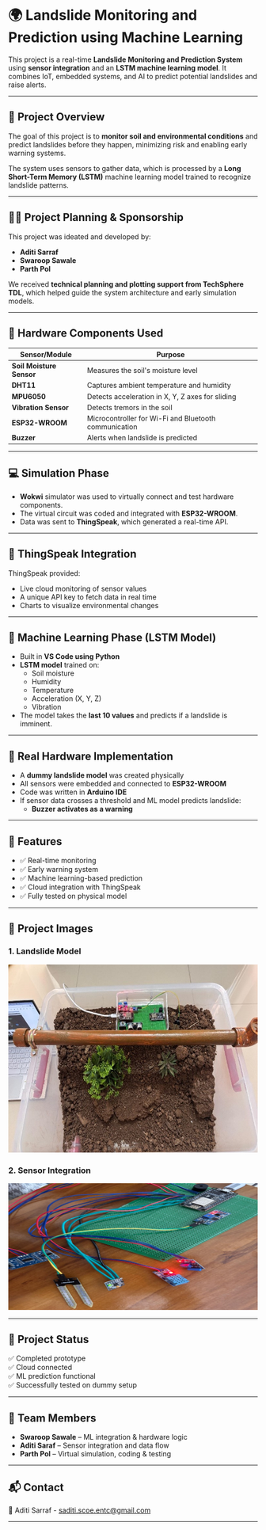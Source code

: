 # 🌍 Landslide Monitoring and Prediction using Machine Learning

This project is a real-time **Landslide Monitoring and Prediction System** using **sensor integration** and an **LSTM machine learning model**. It combines IoT, embedded systems, and AI to predict potential landslides and raise alerts.

---

## 📌 Project Overview

The goal of this project is to **monitor soil and environmental conditions** and predict landslides before they happen, minimizing risk and enabling early warning systems.

The system uses sensors to gather data, which is processed by a **Long Short-Term Memory (LSTM)** machine learning model trained to recognize landslide patterns.

---

## 👨‍🔬 Project Planning & Sponsorship

This project was ideated and developed by:
- **Aditi Sarraf**
- **Swaroop Sawale**
- **Parth Pol**

We received **technical planning and plotting support from TechSphere TDL**, which helped guide the system architecture and early simulation models.

---

## 🧰 Hardware Components Used

| Sensor/Module        | Purpose                                               |
|----------------------|-------------------------------------------------------|
| **Soil Moisture Sensor** | Measures the soil's moisture level                 |
| **DHT11**               | Captures ambient temperature and humidity           |
| **MPU6050**             | Detects acceleration in X, Y, Z axes for sliding    |
| **Vibration Sensor**    | Detects tremors in the soil                         |
| **ESP32-WROOM**         | Microcontroller for Wi-Fi and Bluetooth communication |
| **Buzzer**              | Alerts when landslide is predicted                  |

---

## 💻 Simulation Phase

- **Wokwi** simulator was used to virtually connect and test hardware components.
- The virtual circuit was coded and integrated with **ESP32-WROOM**.
- Data was sent to **ThingSpeak**, which generated a real-time API.

---

## 🔗 ThingSpeak Integration

ThingSpeak provided:
- Live cloud monitoring of sensor values
- A unique API key to fetch data in real time
- Charts to visualize environmental changes

---

## 🧠 Machine Learning Phase (LSTM Model)

- Built in **VS Code using Python**
- **LSTM model** trained on:
  - Soil moisture
  - Humidity
  - Temperature
  - Acceleration (X, Y, Z)
  - Vibration
- The model takes the **last 10 values** and predicts if a landslide is imminent.

---

## 🔧 Real Hardware Implementation

- A **dummy landslide model** was created physically
- All sensors were embedded and connected to **ESP32-WROOM**
- Code was written in **Arduino IDE**
- If sensor data crosses a threshold and ML model predicts landslide:
  - **Buzzer activates as a warning**

---

## 📣 Features

- ✅ Real-time monitoring  
- ✅ Early warning system  
- ✅ Machine learning-based prediction  
- ✅ Cloud integration with ThingSpeak  
- ✅ Fully tested on physical model

---

## 📸 Project Images

### 1. Landslide Model

<p align="center">
  <img src="Picture2.jpg" alt="Sensor Integration" width="600"/>
</p>

### 2. Sensor Integration

<p align="center">
  <img src="Picture1.jpg" alt="Landslide Model" width="600"/>
</p>

---

## 🏁 Project Status

✅ Completed prototype  
✅ Cloud connected  
✅ ML prediction functional  
✅ Successfully tested on dummy setup

---

## 👥 Team Members

- **Swaroop Sawale** – ML integration & hardware logic  
- **Aditi Saraf** – Sensor integration and data flow  
- **Parth Pol** – Virtual simulation, coding & testing

---

## 📬 Contact

📧 Aditi Sarraf - saditi.scoe.entc@gmail.com

---

